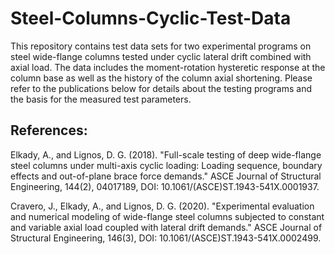 # Steel-Columns-Cyclic-Test-Data
This repository contains test data sets for two experimental programs on steel wide-flange columns tested under cyclic lateral drift combined with axial load. The data includes the moment-rotation hysteretic response at the column base as well as the history of the column axial shortening. Please refer to the publications below for details about the testing programs and the basis for the measured test parameters. 

References:
-----------

Elkady, A., and Lignos, D. G. (2018). "Full-scale testing of deep wide-flange steel columns under multi-axis cyclic loading: Loading sequence, boundary effects and out-of-plane brace force demands." ASCE Journal of Structural Engineering, 144(2), 04017189, DOI: 10.1061/(ASCE)ST.1943-541X.0001937.

Cravero, J., Elkady, A., and Lignos, D. G. (2020). "Experimental evaluation and numerical modeling of wide-flange steel columns subjected to constant and variable axial load coupled with lateral drift demands." ASCE Journal of Structural Engineering, 146(3), DOI: 10.1061/(ASCE)ST.1943-541X.0002499.

